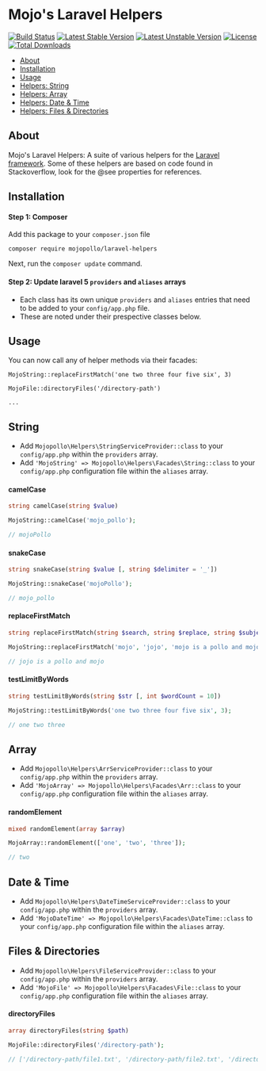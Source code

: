 
Mojo's Laravel Helpers
========================

[![Build Status](https://travis-ci.org/mojopollo/laravel-helpers.svg?branch=master)](https://travis-ci.org/mojopollo/laravel-helpers)
[![Latest Stable Version](https://poser.pugx.org/mojopollo/laravel-helpers/v/stable)](https://packagist.org/packages/mojopollo/laravel-helpers)
[![Latest Unstable Version](https://poser.pugx.org/mojopollo/laravel-helpers/v/unstable)](https://packagist.org/packages/mojopollo/laravel-helpers)
[![License](https://poser.pugx.org/mojopollo/laravel-helpers/license)](https://packagist.org/packages/mojopollo/laravel-helpers)
[![Total Downloads](https://poser.pugx.org/mojopollo/laravel-helpers/downloads)](https://packagist.org/packages/mojopollo/laravel-helpers)

- [About](#about)
- [Installation](#installation)
- [Usage](#usage)
- [Helpers: String](#helper-string)
- [Helpers: Array](#helper-array)
- [Helpers: Date & Time](#helper-datetime)
- [Helpers: Files & Directories](#helper-file)

<a id="about"></a>
## About
Mojo's Laravel Helpers: A suite of various helpers for the [Laravel framework](https://github.com/laravel/laravel).
Some of these helpers are based on code found in Stackoverflow, look for the @see properties for references.

<a id="installation"></a>
## Installation

#### Step 1: Composer

Add this package to your `composer.json` file

`composer require mojopollo/laravel-helpers`

Next, run the `composer update` command.

#### Step 2: Update laravel 5 `providers` and `aliases` arrays
 * Each class has its own unique `providers` and `aliases` entries that need to be added to your `config/app.php` file.
 * These are noted under their prespective classes below.

<a id="usage"></a>
## Usage
You can now call any of helper methods via their facades:

`MojoString::replaceFirstMatch('one two three four five six', 3)`

`MojoFile::directoryFiles('/directory-path')`

`...`

<a id="helper-string"></a>
## String
 * Add `Mojopollo\Helpers\StringServiceProvider::class` to your `config/app.php` within the `providers` array.
 * Add `'MojoString' => Mojopollo\Helpers\Facades\String::class` to your `config/app.php` configuration file within the `aliases` array.

#### camelCase

```php
string camelCase(string $value)
```
```php
MojoString::camelCase('mojo_pollo');

// mojoPollo
```

#### snakeCase

```php
string snakeCase(string $value [, string $delimiter = '_'])
```
```php
MojoString::snakeCase('mojoPollo');

// mojo_pollo
```

#### replaceFirstMatch

```php
string replaceFirstMatch(string $search, string $replace, string $subject)
```
```php
MojoString::replaceFirstMatch('mojo', 'jojo', 'mojo is a pollo and mojo');

// jojo is a pollo and mojo
```

#### testLimitByWords

```php
string testLimitByWords(string $str [, int $wordCount = 10])
```
```php
MojoString::testLimitByWords('one two three four five six', 3);

// one two three
```

<a id="helper-array"></a>
## Array
 * Add `Mojopollo\Helpers\ArrServiceProvider::class` to your `config/app.php` within the `providers` array.
 * Add `'MojoArray' => Mojopollo\Helpers\Facades\Arr::class` to your `config/app.php` configuration file within the `aliases` array.

#### randomElement

```php
mixed randomElement(array $array)
```
```php
MojoArray::randomElement(['one', 'two', 'three']);

// two
```

<a id="helper-datetime"></a>
## Date & Time
 * Add `Mojopollo\Helpers\DateTimeServiceProvider::class` to your `config/app.php` within the `providers` array.
 * Add `'MojoDateTime' => Mojopollo\Helpers\Facades\DateTime::class` to your `config/app.php` configuration file within the `aliases` array.


<a id="helper-file"></a>
## Files & Directories
 * Add `Mojopollo\Helpers\FileServiceProvider::class` to your `config/app.php` within the `providers` array.
 * Add `'MojoFile' => Mojopollo\Helpers\Facades\File::class` to your `config/app.php` configuration file within the `aliases` array.

#### directoryFiles

```php
array directoryFiles(string $path)
```
```php
MojoFile::directoryFiles('/directory-path');

// ['/directory-path/file1.txt', '/directory-path/file2.txt', '/directory-path/subdirectory/file3.txt']
```
